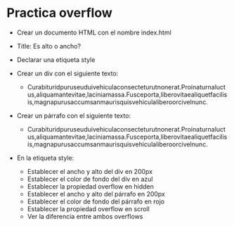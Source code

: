# Practica overflow

* Crear un documento HTML con el nombre index.html

* Title: Es alto o ancho?
* Declarar una etiqueta style
* Crear un div con el siguiente texto:
  * Curabituridpuruseuduivehiculaconsecteturutnonerat.Proinaturnaluctus,aliquamantevitae,laciniamassa.Fusceporta,liberovitaealiquetfacilisis,magnapurusaccumsanmaurisquisvehiculaliberoorcivelnunc.
* Crear un párrafo con el siguiente texto:
  * Curabituridpuruseuduivehiculaconsecteturutnonerat.Proinaturnaluctus,aliquamantevitae,laciniamassa.Fusceporta,liberovitaealiquetfacilisis,magnapurusaccumsanmaurisquisvehiculaliberoorcivelnunc.
* En la etiqueta style:
  * Establecer el ancho y alto del div en 200px
  * Establecer el color de fondo del div en azul
  * Establecer la propiedad overflow en hidden
  * Establecer el ancho y alto del párrafo en 200px
  * Establecer el color de fondo del párrafo en rojo
  * Establecer la propiedad overflow en scroll
  * Ver la diferencia entre ambos overflows
